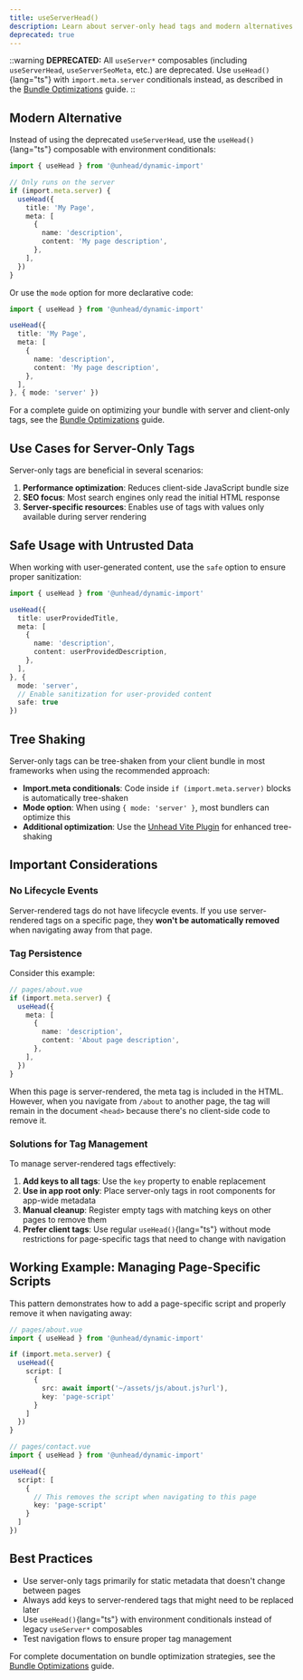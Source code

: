 ```yaml
---
title: useServerHead()
description: Learn about server-only head tags and modern alternatives
deprecated: true
---
```


::warning
**DEPRECATED:** All `useServer*` composables (including `useServerHead`, `useServerSeoMeta`, etc.) are deprecated.
Use `useHead()`{lang="ts"} with `import.meta.server` conditionals instead, as described in the [Bundle Optimizations](/docs/head/guides/advanced/client-only-tags) guide.
::

## Modern Alternative

Instead of using the deprecated `useServerHead`, use the `useHead()`{lang="ts"} composable with environment conditionals:

```ts
import { useHead } from '@unhead/dynamic-import'

// Only runs on the server
if (import.meta.server) {
  useHead({
    title: 'My Page',
    meta: [
      {
        name: 'description',
        content: 'My page description',
      },
    ],
  })
}
```

Or use the `mode` option for more declarative code:

```ts
import { useHead } from '@unhead/dynamic-import'

useHead({
  title: 'My Page',
  meta: [
    {
      name: 'description',
      content: 'My page description',
    },
  ],
}, { mode: 'server' })
```

For a complete guide on optimizing your bundle with server and client-only tags, see the [Bundle Optimizations](/docs/head/guides/advanced/client-only-tags) guide.

## Use Cases for Server-Only Tags

Server-only tags are beneficial in several scenarios:

1. **Performance optimization**: Reduces client-side JavaScript bundle size
2. **SEO focus**: Most search engines only read the initial HTML response
3. **Server-specific resources**: Enables use of tags with values only available during server rendering

## Safe Usage with Untrusted Data

When working with user-generated content, use the `safe` option to ensure proper sanitization:

```ts
import { useHead } from '@unhead/dynamic-import'

useHead({
  title: userProvidedTitle,
  meta: [
    {
      name: 'description',
      content: userProvidedDescription,
    },
  ],
}, {
  mode: 'server',
  // Enable sanitization for user-provided content
  safe: true
})
```

## Tree Shaking

Server-only tags can be tree-shaken from your client bundle in most frameworks when using the recommended approach:

- **Import.meta conditionals**: Code inside `if (import.meta.server)` blocks is automatically tree-shaken
- **Mode option**: When using `{ mode: 'server' }`, most bundlers can optimize this
- **Additional optimization**: Use the [Unhead Vite Plugin](/docs/head/guides/advanced/vite-plugin) for enhanced tree-shaking

## Important Considerations

### No Lifecycle Events

Server-rendered tags do not have lifecycle events. If you use server-rendered tags on a specific page, they **won't be automatically removed** when navigating away from that page.

### Tag Persistence

Consider this example:

```ts
// pages/about.vue
if (import.meta.server) {
  useHead({
    meta: [
      {
        name: 'description',
        content: 'About page description',
      },
    ],
  })
}
```

When this page is server-rendered, the meta tag is included in the HTML. However, when you navigate from `/about` to another page, the tag will remain in the document `<head>` because there's no client-side code to remove it.

### Solutions for Tag Management

To manage server-rendered tags effectively:

1. **Add keys to all tags**: Use the `key` property to enable replacement
2. **Use in app root only**: Place server-only tags in root components for app-wide metadata
3. **Manual cleanup**: Register empty tags with matching keys on other pages to remove them
4. **Prefer client tags**: Use regular `useHead()`{lang="ts"} without mode restrictions for page-specific tags that need to change with navigation

## Working Example: Managing Page-Specific Scripts

This pattern demonstrates how to add a page-specific script and properly remove it when navigating away:

```ts
// pages/about.vue
import { useHead } from '@unhead/dynamic-import'

if (import.meta.server) {
  useHead({
    script: [
      {
        src: await import('~/assets/js/about.js?url'),
        key: 'page-script'
      }
    ]
  })
}
```

```ts
// pages/contact.vue
import { useHead } from '@unhead/dynamic-import'

useHead({
  script: [
    {
      // This removes the script when navigating to this page
      key: 'page-script'
    }
  ]
})
```

## Best Practices

- Use server-only tags primarily for static metadata that doesn't change between pages
- Always add keys to server-rendered tags that might need to be replaced later
- Use `useHead()`{lang="ts"} with environment conditionals instead of legacy `useServer*` composables
- Test navigation flows to ensure proper tag management

For complete documentation on bundle optimization strategies, see the [Bundle Optimizations](/docs/head/guides/advanced/client-only-tags) guide.
